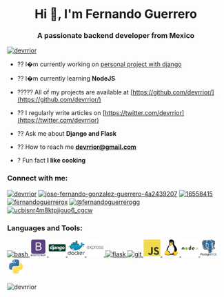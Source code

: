 <h1 align="center">Hi 👋, I'm Fernando Guerrero</h1>
<h3 align="center">A passionate backend developer from Mexico</h3>

<p align="left"> <a href="https://twitter.com/devrrior" target="blank"><img src="https://img.shields.io/twitter/follow/devrrior?logo=twitter&style=for-the-badge" alt="devrrior" /></a> </p>

- ?? I�m currently working on [personal project with django](https://github.com/devrrior/ecommerce-django)

- ?? I�m currently learning **NodeJS**

- ????? All of my projects are available at [https://github.com/devrrior/](https://github.com/devrrior/)

- ?? I regularly write articles on [https://twitter.com/devrrior](https://twitter.com/devrrior)

- ?? Ask me about **Django and Flask**

- ?? How to reach me **devrrior@gmail.com**

- ? Fun fact **I like cooking**

<h3 align="left">Connect with me:</h3>
<p align="left">
<a href="https://twitter.com/devrrior" target="blank"><img align="center" src="https://raw.githubusercontent.com/rahuldkjain/github-profile-readme-generator/master/src/images/icons/Social/twitter.svg" alt="devrrior" height="30" width="40" /></a>
<a href="https://linkedin.com/in/jose-fernando-gonzalez-guerrero-4a2439207" target="blank"><img align="center" src="https://raw.githubusercontent.com/rahuldkjain/github-profile-readme-generator/master/src/images/icons/Social/linked-in-alt.svg" alt="jose-fernando-gonzalez-guerrero-4a2439207" height="30" width="40" /></a>
<a href="https://stackoverflow.com/users/16558415" target="blank"><img align="center" src="https://raw.githubusercontent.com/rahuldkjain/github-profile-readme-generator/master/src/images/icons/Social/stack-overflow.svg" alt="16558415" height="30" width="40" /></a>
<a href="https://instagram.com/fernandoguerrerox" target="blank"><img align="center" src="https://raw.githubusercontent.com/rahuldkjain/github-profile-readme-generator/master/src/images/icons/Social/instagram.svg" alt="fernandoguerrerox" height="30" width="40" /></a>
<a href="https://medium.com/@fernandoguerrerogg" target="blank"><img align="center" src="https://raw.githubusercontent.com/rahuldkjain/github-profile-readme-generator/master/src/images/icons/Social/medium.svg" alt="@fernandoguerrerogg" height="30" width="40" /></a>
<a href="https://www.youtube.com/c/ucbisnr4m8ktpjiguo6_cgcw" target="blank"><img align="center" src="https://raw.githubusercontent.com/rahuldkjain/github-profile-readme-generator/master/src/images/icons/Social/youtube.svg" alt="ucbisnr4m8ktpjiguo6_cgcw" height="30" width="40" /></a>
</p>

<h3 align="left">Languages and Tools:</h3>
<p align="left"> <a href="https://www.gnu.org/software/bash/" target="_blank"> <img src="https://www.vectorlogo.zone/logos/gnu_bash/gnu_bash-icon.svg" alt="bash" width="40" height="40"/> </a> <a href="https://getbootstrap.com" target="_blank"> <img src="https://raw.githubusercontent.com/devicons/devicon/master/icons/bootstrap/bootstrap-plain-wordmark.svg" alt="bootstrap" width="40" height="40"/> </a> <a href="https://www.djangoproject.com/" target="_blank"> <img src="https://raw.githubusercontent.com/devicons/devicon/master/icons/django/django-original.svg" alt="django" width="40" height="40"/> </a> <a href="https://www.docker.com/" target="_blank"> <img src="https://raw.githubusercontent.com/devicons/devicon/master/icons/docker/docker-original-wordmark.svg" alt="docker" width="40" height="40"/> </a> <a href="https://expressjs.com" target="_blank"> <img src="https://raw.githubusercontent.com/devicons/devicon/master/icons/express/express-original-wordmark.svg" alt="express" width="40" height="40"/> </a> <a href="https://flask.palletsprojects.com/" target="_blank"> <img src="https://www.vectorlogo.zone/logos/pocoo_flask/pocoo_flask-icon.svg" alt="flask" width="40" height="40"/> </a> <a href="https://git-scm.com/" target="_blank"> <img src="https://www.vectorlogo.zone/logos/git-scm/git-scm-icon.svg" alt="git" width="40" height="40"/> </a> <a href="https://developer.mozilla.org/en-US/docs/Web/JavaScript" target="_blank"> <img src="https://raw.githubusercontent.com/devicons/devicon/master/icons/javascript/javascript-original.svg" alt="javascript" width="40" height="40"/> </a> <a href="https://www.linux.org/" target="_blank"> <img src="https://raw.githubusercontent.com/devicons/devicon/master/icons/linux/linux-original.svg" alt="linux" width="40" height="40"/> </a> <a href="https://nodejs.org" target="_blank"> <img src="https://raw.githubusercontent.com/devicons/devicon/master/icons/nodejs/nodejs-original-wordmark.svg" alt="nodejs" width="40" height="40"/> </a> <a href="https://www.postgresql.org" target="_blank"> <img src="https://raw.githubusercontent.com/devicons/devicon/master/icons/postgresql/postgresql-original-wordmark.svg" alt="postgresql" width="40" height="40"/> </a> <a href="https://www.python.org" target="_blank"> <img src="https://raw.githubusercontent.com/devicons/devicon/master/icons/python/python-original.svg" alt="python" width="40" height="40"/> </a> </p>

<p><img align="center" src="https://github-readme-stats.vercel.app/api/top-langs?username=devrrior&show_icons=true&locale=en&layout=compact" alt="devrrior" /></p>
